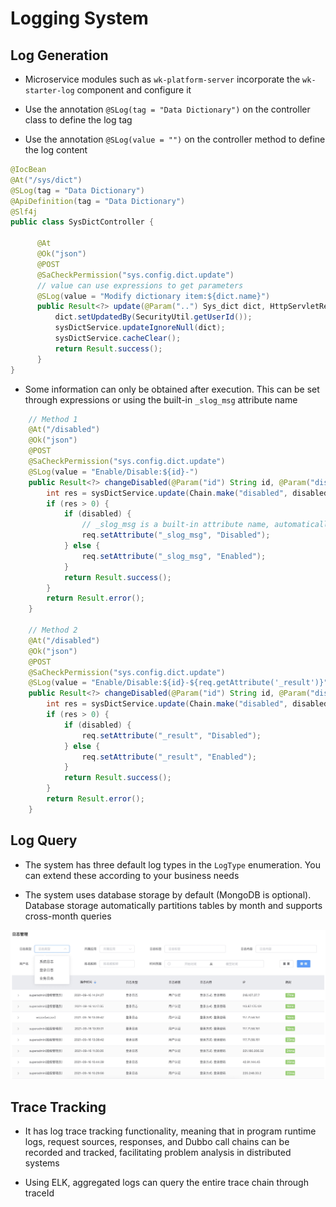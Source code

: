 # Logging System

## Log Generation

* Microservice modules such as `wk-platform-server` incorporate the `wk-starter-log` component and configure it

* Use the annotation `@SLog(tag = "Data Dictionary")` on the controller class to define the log tag

* Use the annotation `@SLog(value = "")` on the controller method to define the log content

```java
@IocBean
@At("/sys/dict")
@SLog(tag = "Data Dictionary")
@ApiDefinition(tag = "Data Dictionary")
@Slf4j
public class SysDictController {

      @At
      @Ok("json")
      @POST
      @SaCheckPermission("sys.config.dict.update")
      // value can use expressions to get parameters
      @SLog(value = "Modify dictionary item:${dict.name}")
      public Result<?> update(@Param("..") Sys_dict dict, HttpServletRequest req) {
          dict.setUpdatedBy(SecurityUtil.getUserId());
          sysDictService.updateIgnoreNull(dict);
          sysDictService.cacheClear();
          return Result.success();
      }
}
```

* Some information can only be obtained after execution. This can be set through expressions or using the built-in `_slog_msg` attribute name

```java
    // Method 1
    @At("/disabled")
    @Ok("json")
    @POST
    @SaCheckPermission("sys.config.dict.update")
    @SLog(value = "Enable/Disable:${id}-")
    public Result<?> changeDisabled(@Param("id") String id, @Param("disabled") boolean disabled, HttpServletRequest req) {
        int res = sysDictService.update(Chain.make("disabled", disabled), Cnd.where("id", "=", id));
        if (res > 0) {
            if (disabled) {
                // _slog_msg is a built-in attribute name, automatically appended to value
                req.setAttribute("_slog_msg", "Disabled");
            } else {
                req.setAttribute("_slog_msg", "Enabled");
            }
            return Result.success();
        }
        return Result.error();
    }

    // Method 2
    @At("/disabled")
    @Ok("json")
    @POST
    @SaCheckPermission("sys.config.dict.update")
    @SLog(value = "Enable/Disable:${id}-${req.getAttribute('_result')}")
    public Result<?> changeDisabled(@Param("id") String id, @Param("disabled") boolean disabled, HttpServletRequest req) {
        int res = sysDictService.update(Chain.make("disabled", disabled), Cnd.where("id", "=", id));
        if (res > 0) {
            if (disabled) {
                req.setAttribute("_result", "Disabled");
            } else {
                req.setAttribute("_result", "Enabled");
            }
            return Result.success();
        }
        return Result.error();
    }
```

## Log Query

* The system has three default log types in the `LogType` enumeration. You can extend these according to your business needs

* The system uses database storage by default (MongoDB is optional). Database storage automatically partitions tables by month and supports cross-month queries

![Logging System 1](../../../images/feature/log01.jpg)

## Trace Tracking

* It has log trace tracking functionality, meaning that in program runtime logs, request sources, responses, and Dubbo call chains can be recorded and tracked, facilitating problem analysis in distributed systems

* Using ELK, aggregated logs can query the entire trace chain through traceId 